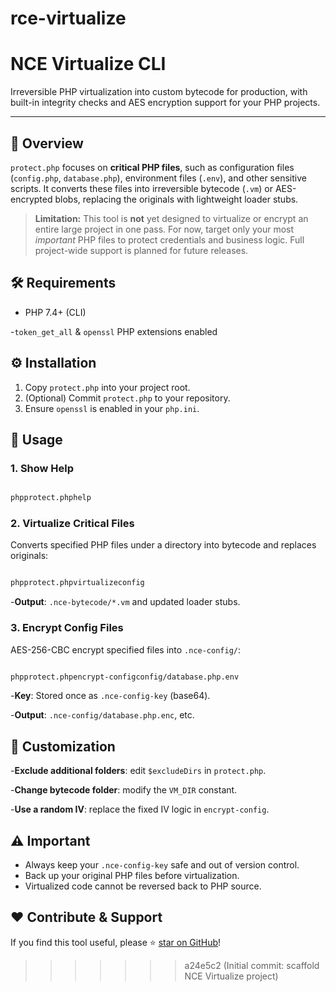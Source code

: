 # rce-virtualize

# NCE Virtualize CLI

Irreversible PHP virtualization into custom bytecode for production, with built-in integrity checks and AES encryption support for your PHP projects.

---

## 📜 Overview

`protect.php` focuses on **critical PHP files**, such as configuration files (`config.php`, `database.php`), environment files (`.env`), and other sensitive scripts. It converts these files into irreversible bytecode (`.vm`) or AES-encrypted blobs, replacing the originals with lightweight loader stubs.

> **Limitation:** This tool is **not** yet designed to virtualize or encrypt an entire large project in one pass. For now, target only your most _important_ PHP files to protect credentials and business logic. Full project-wide support is planned for future releases.

## 🛠️ Requirements

- PHP 7.4+ (CLI)

-`token_get_all` & `openssl` PHP extensions enabled

## ⚙️ Installation

1. Copy `protect.php` into your project root.
2. (Optional) Commit `protect.php` to your repository.
3. Ensure `openssl` is enabled in your `php.ini`.

## 🎯 Usage

### 1. Show Help

```bash

phpprotect.phphelp

```

### 2. Virtualize Critical Files

Converts specified PHP files under a directory into bytecode and replaces originals:

```bash

phpprotect.phpvirtualizeconfig

```

-**Output**: `.nce-bytecode/*.vm` and updated loader stubs.

### 3. Encrypt Config Files

AES-256-CBC encrypt specified files into `.nce-config/`:

```bash

phpprotect.phpencrypt-configconfig/database.php.env

```

-**Key**: Stored once as `.nce-config-key` (base64).

-**Output**: `.nce-config/database.php.enc`, etc.

## 🔧 Customization

-**Exclude additional folders**: edit `$excludeDirs` in `protect.php`.

-**Change bytecode folder**: modify the `VM_DIR` constant.

-**Use a random IV**: replace the fixed IV logic in `encrypt-config`.

## ⚠️ Important

- Always keep your `.nce-config-key` safe and out of version control.
- Back up your original PHP files before virtualization.
- Virtualized code cannot be reversed back to PHP source.

## ❤️ Contribute & Support

If you find this tool useful, please ⭐️ [star on GitHub](https://github.com/reyzee0/nce-virtualize)!
>>>>>>> a24e5c2 (Initial commit: scaffold NCE Virtualize project)
